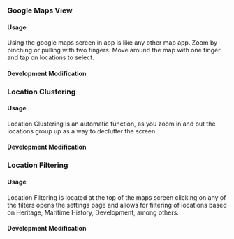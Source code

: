 ### Google Maps View

#### Usage

Using the google maps screen in app is like any other map app. Zoom by pinching or pulling with two fingers. Move around the map with one finger and tap on locations to select.

#### Development Modification

### Location Clustering

#### Usage

Location Clustering is an automatic function, as you zoom in and out the locations group up as a way to declutter the screen.

#### Development Modification

### Location Filtering

#### Usage

Location Filtering is located at the top of the maps screen clicking on any of the filters opens the settings page and allows for filtering of locations based on Heritage, Maritime History, Development, among others.

#### Development Modification
